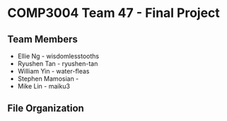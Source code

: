 # COMP3004 Team 47 - Final Project
## Team Members 
* Ellie Ng - wisdomlesstooths
* Ryushen Tan - ryushen-tan
* William Yin - water-fleas
* Stephen Mamosian -
* Mike Lin - maiku3
## File Organization
